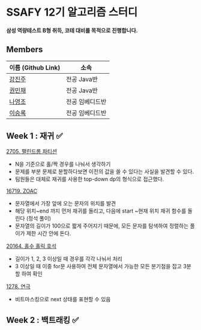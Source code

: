 # SSAFY 12기 알고리즘 스터디
#### 삼성 역량테스트 B형 취득, 코테 대비를 목적으로 진행합니다.


## Members

| 이름 (Github Link) | 소속 |
|------------------|------|
| [강진주](https://github.com/Pearl-K) | 전공 Java반 |
| [권민채](https://github.com/MinchaeKwon) | 전공 Java반 |
| [나영조](https://github.com/cheolsu) | 전공 임베디드반 |
| [이승록](https://github.com/jimin) | 전공 임베디드반 |




## Week 1 : 재귀 ✅


[2705. 팰린드롬 파티션](https://www.acmicpc.net/problem/2705)
- N을 기준으로 홀/짝 경우를 나눠서 생각하기
- 문제를 부분 문제로 분할하다보면 이전의 값을 쓸 수 있다는 사실을 발견할 수 있다.
- 팀원들은 대체로 재귀를 사용한 top-down dp의 형식으로 접근했다. 


[16719. ZOAC](https://www.acmicpc.net/problem/16719)
- 문자열에서 가장 앞에 오는 문자의 위치를 발견
- 해당 위치~end 까지 먼저 재귀를 돌리고, 다음에 start ~현재 위치 재귀 함수를 돌린다 (정석 풀이)
- 문자열의 길이가 100으로 짧게 주어지기 때문에, 모든 문자를 탐색하여 정렬하는 풀이가 제한 시간 안에 돈다.


[20164. 홀수 홀릭 호석](https://www.acmicpc.net/problem/20164)
- 길이가 1, 2, 3 이상일 때 경우를 각각 나눠서 처리
- 3 이상일 때 이중 for문 사용하여 전체 문자열에서 가능한 모든 분기점을 잡고 3분할 하여 확인


[1278. 연극](https://www.acmicpc.net/problem/1278)
- 비트마스킹으로 next 상태를 표현할 수 있음


## Week 2 : 백트래킹 ✅
